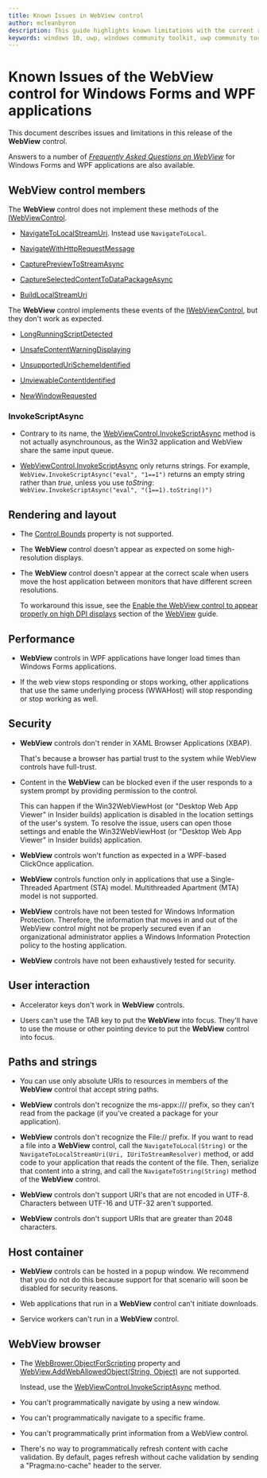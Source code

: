 ```yaml
---
title: Known Issues in WebView control
author: mcleanbyron
description: This guide highlights known limitations with the current release of the WebView control for Windows Forms and WPF applications.
keywords: windows 10, uwp, windows community toolkit, uwp community toolkit, uwp toolkit, WebView, Windows Forms, WPF, known issues, release notes
---
```


# Known Issues of the WebView control for Windows Forms and WPF applications

This document describes issues and limitations in this release of the **WebView** control.

Answers to a number of [*Frequently Asked Questions on WebView*](./WebView.md#frequently-asked-questions-faqs)  for Windows Forms and WPF applications are also available.

## WebView control members

The **WebView** control does not implement these methods of the [IWebViewControl](/uwp/api/windows.web.ui.iwebviewcontrol).

* [NavigateToLocalStreamUri](/uwp/api/windows.web.ui.iwebviewcontrol.navigatetolocalstreamuri). Instead use `NavigateToLocal`.

* [NavigateWithHttpRequestMessage](/uwp/api/windows.web.ui.iwebviewcontrol.navigatewithhttprequestmessage)

* [CapturePreviewToStreamAsync](/uwp/api/windows.web.ui.iwebviewcontrol.capturepreviewtostreamasync)

* [CaptureSelectedContentToDataPackageAsync](/uwp/api/windows.web.ui.iwebviewcontrol.captureselectedcontenttodatapackageasync)

* [BuildLocalStreamUri](/uwp/api/windows.web.ui.iwebviewcontrol.buildlocalstreamuri)

The **WebView** control implements these events of the [IWebViewControl](/uwp/api/windows.web.ui.iwebviewcontrol), but they don't work as expected.

* [LongRunningScriptDetected](/uwp/api/windows.web.ui.iwebviewcontrol.longrunningscriptdetected)

* [UnsafeContentWarningDisplaying](/uwp/api/windows.web.ui.iwebviewcontrol.unsafecontentwarningdisplaying)

* [UnsupportedUriSchemeIdentified](/uwp/api/windows.web.ui.iwebviewcontrol.unsupportedurischemeidentified)

* [UnviewableContentIdentified](/uwp/api/windows.web.ui.iwebviewcontrol.unviewablecontentidentified)

* [NewWindowRequested](/uwp/api/windows.web.ui.iwebviewcontrol.newwindowrequested)

### InvokeScriptAsync

* Contrary to its name, the [WebViewControl.InvokeScriptAsync](/uwp/api/windows.web.ui.interop.webviewcontrol.invokescriptasync) method is not actually asynchrounous, as the Win32 application and WebView share the same input queue.

* [WebViewControl.InvokeScriptAsync](/uwp/api/windows.web.ui.interop.webviewcontrol.invokescriptasync) only returns strings. For example, `WebView.InvokeScriptAsync("eval", "1==1")` returns an empty string rather than *true*, unless you use *toString*:
`WebView.InvokeScriptAsync("eval", "(1==1).toString()")`

## Rendering and layout

* The [Control.Bounds](https://msdn.microsoft.com/library/system.windows.forms.control.bounds.aspx) property is not supported.

* The **WebView** control doesn't appear as expected on some high-resolution displays.

* The **WebView** control doesn't appear at the correct scale when users move the host application between monitors that have different screen resolutions.

  To workaround this issue, see the [Enable the WebView control to appear properly on high DPI displays](WebView.md#high-dpi) section of the [WebView](WebView.md) guide.

## Performance

* **WebView** controls in WPF applications have longer load times than Windows Forms applications.

* If the web view stops responding or stops working, other applications that use the same underlying process (WWAHost) will stop responding or stop working as well.

## Security

* **WebView** controls don't render in XAML Browser Applications (XBAP).

  That's because a browser has partial trust to the system while WebView controls have full-trust.

* Content in the **WebView** can be blocked even if the user responds to a system prompt by providing permission to the control.

  This can happen if the Win32WebViewHost (or "Desktop Web App Viewer" in Insider builds) application is disabled in the location settings of the user's system. To resolve the issue, users can open those settings and enable the Win32WebViewHost (or "Desktop Web App Viewer" in Insider builds) application.

* **WebView** controls won't function as expected in a WPF-based ClickOnce application.

* **WebView** controls function only in applications that use a Single-Threaded Apartment (STA) model. Multithreaded Apartment (MTA) model is not supported.

* **WebView** controls have not been tested for Windows Information Protection. Therefore, the information that moves in and out of the WebView control might not be properly secured even if an  organizational administrator applies a Windows Information Protection policy to the hosting application.  

* **WebView** controls have not been exhaustively tested for security.

## User interaction

* Accelerator keys don't work in **WebView** controls.

* Users can't use the TAB key to put the **WebView** into focus. They'll have to use the mouse or other pointing device to put the **WebView** control into focus.

## Paths and strings

* You can use only absolute URIs to resources in members of the **WebView** control that accept string paths.

* **WebView** controls don't recognize the ms-appx:/// prefix, so they can't read from the package (if you've created a package for your application).

* **WebView** controls don't recognize the File:// prefix. If you want to read a file into a **WebView** control, call the `NavigateToLocal(String)` or the `NavigateToLocalStreamUri(Uri, IUriToStreamResolver)` method, or add code to your application that reads the content of the file. Then, serialize that content into a string, and call the `NavigateToString(String)` method of the **WebView** control.

* **WebView** controls don't support URI's that are not encoded in UTF-8. Characters between UTF-16 and UTF-32 aren't supported.

* **WebView** controls don't support URIs that are greater than 2048 characters.

## Host container

* **WebView** controls can be hosted in a popup window. We recommend that you do not do this because support for that scenario will soon be disabled for security reasons.

* Web applications that run in a **WebView** control can't initiate downloads.

* Service workers can't run in a **WebView** control.

## WebView browser

* The [WebBrower.ObjectForScripting](https://msdn.microsoft.com/library/system.windows.controls.webbrowser.objectforscripting.aspx) property and [WebView.AddWebAllowedObject(String, Object)](/uwp/api/windows.ui.xaml.controls.webview.addweballowedobject) are not supported.

  Instead, use the [WebViewControl.InvokeScriptAsync](/uwp/api/windows.web.ui.interop.webviewcontrol.invokescriptasync) method.

* You can't programmatically navigate by using a new window.

* You can't programmatically navigate to a specific frame.

* You can't programmatically print information from a WebView control.

* There's no way to programmatically refresh content with cache validation. By default, pages refresh without cache validation by sending a "Pragma:no-cache" header to the server.
